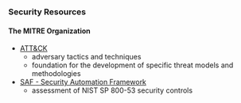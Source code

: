 ### Security Resources

#### The MITRE Organization

* [ATT&CK](https://attack.mitre.org/)
  * adversary tactics and techniques
  * foundation for the development of specific threat models and methodologies
* [SAF - Security Automation Framework](https://saf.mitre.org/)
  * assessment of NIST SP 800-53 security controls
